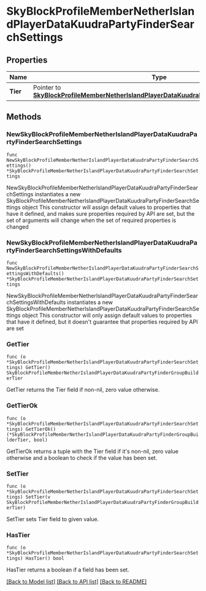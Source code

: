 # SkyBlockProfileMemberNetherIslandPlayerDataKuudraPartyFinderSearchSettings

## Properties

Name | Type | Description | Notes
------------ | ------------- | ------------- | -------------
**Tier** | Pointer to [**SkyBlockProfileMemberNetherIslandPlayerDataKuudraPartyFinderGroupBuilderTier**](SkyBlockProfileMemberNetherIslandPlayerDataKuudraPartyFinderGroupBuilderTier.md) |  | [optional] 

## Methods

### NewSkyBlockProfileMemberNetherIslandPlayerDataKuudraPartyFinderSearchSettings

`func NewSkyBlockProfileMemberNetherIslandPlayerDataKuudraPartyFinderSearchSettings() *SkyBlockProfileMemberNetherIslandPlayerDataKuudraPartyFinderSearchSettings`

NewSkyBlockProfileMemberNetherIslandPlayerDataKuudraPartyFinderSearchSettings instantiates a new SkyBlockProfileMemberNetherIslandPlayerDataKuudraPartyFinderSearchSettings object
This constructor will assign default values to properties that have it defined,
and makes sure properties required by API are set, but the set of arguments
will change when the set of required properties is changed

### NewSkyBlockProfileMemberNetherIslandPlayerDataKuudraPartyFinderSearchSettingsWithDefaults

`func NewSkyBlockProfileMemberNetherIslandPlayerDataKuudraPartyFinderSearchSettingsWithDefaults() *SkyBlockProfileMemberNetherIslandPlayerDataKuudraPartyFinderSearchSettings`

NewSkyBlockProfileMemberNetherIslandPlayerDataKuudraPartyFinderSearchSettingsWithDefaults instantiates a new SkyBlockProfileMemberNetherIslandPlayerDataKuudraPartyFinderSearchSettings object
This constructor will only assign default values to properties that have it defined,
but it doesn't guarantee that properties required by API are set

### GetTier

`func (o *SkyBlockProfileMemberNetherIslandPlayerDataKuudraPartyFinderSearchSettings) GetTier() SkyBlockProfileMemberNetherIslandPlayerDataKuudraPartyFinderGroupBuilderTier`

GetTier returns the Tier field if non-nil, zero value otherwise.

### GetTierOk

`func (o *SkyBlockProfileMemberNetherIslandPlayerDataKuudraPartyFinderSearchSettings) GetTierOk() (*SkyBlockProfileMemberNetherIslandPlayerDataKuudraPartyFinderGroupBuilderTier, bool)`

GetTierOk returns a tuple with the Tier field if it's non-nil, zero value otherwise
and a boolean to check if the value has been set.

### SetTier

`func (o *SkyBlockProfileMemberNetherIslandPlayerDataKuudraPartyFinderSearchSettings) SetTier(v SkyBlockProfileMemberNetherIslandPlayerDataKuudraPartyFinderGroupBuilderTier)`

SetTier sets Tier field to given value.

### HasTier

`func (o *SkyBlockProfileMemberNetherIslandPlayerDataKuudraPartyFinderSearchSettings) HasTier() bool`

HasTier returns a boolean if a field has been set.


[[Back to Model list]](../README.md#documentation-for-models) [[Back to API list]](../README.md#documentation-for-api-endpoints) [[Back to README]](../README.md)


